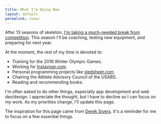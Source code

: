 ```yaml
---
title: What I'm Doing Now
layout: default
permalink: /now/
---
```


After 13 seasons of skeleton, [I'm taking a much-needed break from competition](http://go.teamusa.org/1MRhE2r). This season I'll be coaching, testing new equipment, and preparing for next year.  

At the moment, the rest of my time is devoted to:
- Training for the 2018 Winter Olympic Games.
- Working for [Instaviser.com](http://www.instaviser.com).
- Personal programming projects like [sledsheet.com](http://www.sledsheet.com).
- Chairing the Athlete Advisory Council of the USABS.
- Reading and recommending books.

I'm often asked to do other things, especially app development and web dev/design. I appreciate the thought, but I have to decline so I can focus on my work. As my priorities change, I'll update this page.

The inspiration for this page came from [Derek Sivers](http://sivers.org/now). It's a reminder for me to focus on a few essential things.
